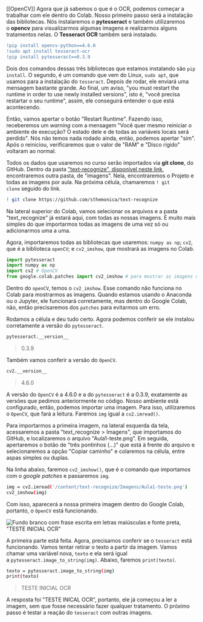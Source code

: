 [[OpenCV]] Agora que já sabemos o que é o OCR, podemos começar a trabalhar com ele dentro do Colab. Nosso primeiro passo será a instalação das bibliotecas. Nós instalaremos o **pytesseract** e também utilizaremos o **opencv** para visualizarmos algumas imagens e realizarmos alguns tratamentos nelas. O **Tesseract OCR** também será instalado.

```diff
!pip install opencv-python==4.6.0
!sudo apt install tesseract-ocr
!pip install pytesseract==0.3.9
```

Dois dos comandos dessas três bibliotecas que estamos instalando são `pip install`. O segundo, é um comando que vem do Linux, `sudo apt`, que usamos para a instalação do `tesseract`. Depois de rodar, ele enviará uma mensagem bastante grande. Ao final, um aviso, "you must restart the runtime in order to use newly installed versions", isto é, "você precisa restartar o seu runtime", assim, ele conseguirá entender o que está acontecendo.

Então, vamos apertar o botão "Restart Runtime". Fazendo isso, receberemos um _warning_ com a mensagem "Você quer mesmo reiniciar o ambiente de execução? O estado dele e de todas as variáveis locais será perdido". Nós não temos nada rodado ainda, então, podemos apertar "sim". Após o reiniciou, verificaremos que o valor de "RAM" e "Disco rígido" voltaram ao normal.

Todos os dados que usaremos no curso serão importados via **git clone**, do GitHub. Dentro da pasta ["text-recognize", disponível neste link](https://github.com/sthemonica/text-recognize), encontraremos outra pasta, de "imagens". Nela, encontraremos o Projeto e todas as imagens por aula. Na próxima célula, chamaremos `! git clone` seguido do link.

```bash
! git clone https://github.com/sthemonica/text-recognize
```

Na lateral superior do Colab, vamos selecionar os arquivos e a pasta "text_recognize" já estará aqui, com todas as nossas imagens. É muito mais simples do que importarmos todas as imagens de uma vez só ou adicionarmos uma a uma.

Agora, importaremos todas as bibliotecas que usaremos: `numpy as np`; `cv2`, que é a biblioteca `openCV`; e `cv2_imshow`, que mostrará as imagens no Colab.

```python
import pytesseract
import numpy as np
import cv2 # OpenCV
from google.colab.patches import cv2_imshow # para mostrar as imagens no Google Colab
```

Dentro do `openCV`, temos o `cv2_imshow`. Esse comando não funciona no Colab para mostrarmos as imagens. Quando estamos usando o Anaconda ou o Jupyter, ele funcionará corretamente, mas dentro do Google Colab, não, então precisaremos dos `patches` para evitarmos um erro.

Rodamos a célula e deu tudo certo. Agora podemos conferir se ele instalou corretamente a versão do `pytesseract`.

```markdown
pytesseract.__version__
```

> 0.3.9

Também vamos conferir a versão do `OpenCV`.

```markdown
cv2.__version__
```

> 4.6.0

A versão do `OpenCV` é a 4.6.0 e a do `pytesseract` é a 0.3.9, exatamente as versões que pedimos anteriormente no código. Nosso ambiente está configurado, então, podemos importar uma imagem. Para isso, utilizaremos o `OpenCV`, que fará a leitura. Faremos `img` igual a `cv2.imread()`.

Para importarmos a primeira imagem, na lateral esquerda da tela, acessaremos a pasta "text_recognize > Imagens", que importamos do GitHub, e localizaremos o arquivo "Aula1-teste.png". Em seguida, apertaremos o botão de "três pontinhos (...)" que está à frente do arquivo e selecionaremos a opção "Copiar caminho" e colaremos na célula, entre aspas simples ou duplas.

Na linha abaixo, faremos `cv2_imshow()`, que é o comando que importamos com o _google patches_ e passaremos `img`.

```bash
img = cv2.imread('/content/text-recognize/Imagens/Aula1-teste.png')
cv2_imshow(img)
```

Com isso, aparecerá a nossa primeira imagem dentro do Google Colab, portanto, o `OpenCV` está funcionando.

![Fundo branco com frase escrita em letras maiúsculas e fonte preta, "TESTE INICIAL OCR"](https://cdn1.gnarususercontent.com.br/1/563691/6215be80-bb67-4880-95f1-889b39237c36.png)

A primeira parte está feita. Agora, precisamos conferir se o `tesseract` está funcionando. Vamos tentar retirar o texto a partir da imagem. Vamos chamar uma variável nova, `texto` e ela será igual a `pytesseract.image_to_string(img)`. Abaixo, faremos `print(texto)`.

```bash
texto = pytesseract.image_to_string(img)
print(texto)
```

> TESTE INICIAL OCR

A resposta foi "TESTE INICAL OCR", portanto, ele já começou a ler a imagem, sem que fosse necessário fazer qualquer tratamento. O próximo passo é testar a reação do `tesseract` com outras imagens.
